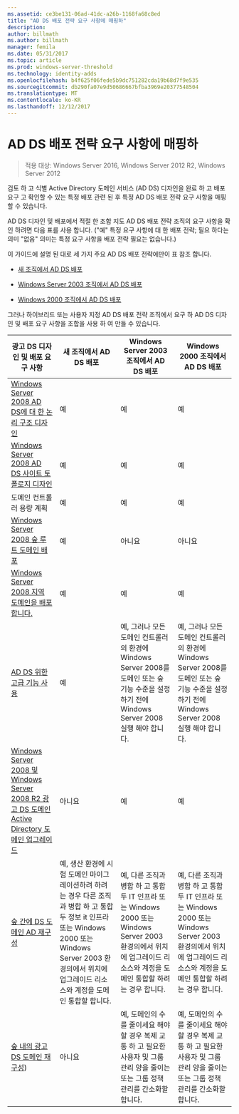 ```yaml
---
ms.assetid: ce3be131-06ad-41dc-a26b-1168fa68c8ed
title: "AD DS 배포 전략 요구 사항에 매핑하"
description: 
author: billmath
ms.author: billmath
manager: femila
ms.date: 05/31/2017
ms.topic: article
ms.prod: windows-server-threshold
ms.technology: identity-adds
ms.openlocfilehash: b4f625f06fede5b9dc751282cda19b68d7f9e535
ms.sourcegitcommit: db290fa07e9d50686667bfba3969e20377548504
ms.translationtype: MT
ms.contentlocale: ko-KR
ms.lasthandoff: 12/12/2017
---
```

# <a name="mapping-your-requirements-to-an-ad-ds-deployment-strategy"></a>AD DS 배포 전략 요구 사항에 매핑하

>적용 대상: Windows Server 2016, Windows Server 2012 R2, Windows Server 2012

검토 하 고 식별 Active Directory 도메인 서비스 (AD DS) 디자인을 완료 하 고 배포 요구 고 확인할 수 있는 특정 배포 관련 된 후 특정 AD DS 배포 전략 요구 사항을 매핑할 수 있습니다.  
  
AD DS 디자인 및 배포에서 적절 한 조합 지도 AD DS 배포 전략 조직의 요구 사항을 확인 하려면 다음 표를 사용 합니다. ("예" 특정 요구 사항에 대 한 배포 전략; 필요 하다는 의미 "없음" 의미는 특정 요구 사항을 배포 전략 필요는 없습니다.)  
  
이 가이드에 설명 된 대로 세 가지 주요 AD DS 배포 전략에만이 표 참조 합니다.  
  
-   [새 조직에서 AD DS 배포](../../ad-ds/plan/Deploying-AD-DS-in-a-New-Organization.md)  
  
-   [Windows Server 2003 조직에서 AD DS 배포](../../ad-ds/plan/Deploying-AD-DS-in-a-Windows-Server-2003-Organization.md)  
  
-   [Windows 2000 조직에서 AD DS 배포](../../ad-ds/plan/Deploying-AD-DS-in-a-Windows-2000-Organization.md)  
  
그러나 하이브리드 또는 사용자 지정 AD DS 배포 전략 조직에서 요구 하 AD DS 디자인 및 배포 요구 사항을 조합을 사용 하 여 만들 수 있습니다.  
  
|광고 DS 디자인 및 배포 요구 사항|새 조직에서 AD DS 배포|Windows Server 2003 조직에서 AD DS 배포|Windows 2000 조직에서 AD DS 배포|  
|--------------------------------------------|-----------------------------------------|---------------------------------------------------------|--------------------------------------------------|  
|[Windows Server 2008 AD DS에 대 한 논리 구조 디자인](https://technet.microsoft.com/library/cc770806.aspx)|예|예|예|  
|[Windows Server 2008 AD DS 사이트 토폴로지 디자인](Designing-the-Site-Topology.md)|예|예|예|  
|도메인 컨트롤러 용량 계획|예|예|예|  
|[Windows Server 2008 숲 루트 도메인 배포](https://technet.microsoft.com/library/cc731174.aspx)|예|아니요|아니요|  
|[Windows Server 2008 지역 도메인을 배포합니다.](https://technet.microsoft.com/library/cc755118.aspx)|예|예|예|  
|[AD DS 위한 고급 기능 사용](../../ad-ds/plan/Enabling-Advanced-Features-for-AD-DS.md)|예|예, 그러나 모든 도메인 컨트롤러의 환경에 Windows Server 2008를 도메인 또는 숲 기능 수준을 설정 하기 전에 Windows Server 2008 실행 해야 합니다.|예, 그러나 모든 도메인 컨트롤러의 환경에 Windows Server 2008를 도메인 또는 숲 기능 수준을 설정 하기 전에 Windows Server 2008 실행 해야 합니다.|  
|[Windows Server 2008 및 Windows Server 2008 R2 광고 DS 도메인 Active Directory 도메인 업그레이드](https://technet.microsoft.com/library/cc731188.aspx)|아니요|예|예|  
|[숲 간에 DS 도메인 AD 재구성](https://go.microsoft.com/fwlink/?LinkId=93678)|예, 생산 환경에 시험 도메인 마이그레이션하려 하려는 경우 다른 조직과 병합 하 고 통합 두 정보 it 인프라 또는 Windows 2000 또는 Windows Server 2003 환경의에서 위치에 업그레이드 리소스와 계정을 도메인 통합할 합니다.|예, 다른 조직과 병합 하 고 통합 두 IT 인프라 또는 Windows 2000 또는 Windows Server 2003 환경의에서 위치에 업그레이드 리소스와 계정을 도메인 통합할 하려는 경우 합니다.|예, 다른 조직과 병합 하 고 통합 두 IT 인프라 또는 Windows 2000 또는 Windows Server 2003 환경의에서 위치에 업그레이드 리소스와 계정을 도메인 통합할 하려는 경우 합니다.|  
|[숲 내의 광고 DS 도메인 재구성](https://go.microsoft.com/fwlink/?LinkId=82740))|아니요|예, 도메인의 수를 줄이세요 해야 할 경우 복제 교통 하 고 필요한 사용자 및 그룹 관리 양을 줄이는 또는 그룹 정책 관리를 간소화할 합니다.|예, 도메인의 수를 줄이세요 해야 할 경우 복제 교통 하 고 필요한 사용자 및 그룹 관리 양을 줄이는 또는 그룹 정책 관리를 간소화할 합니다.|  
  


